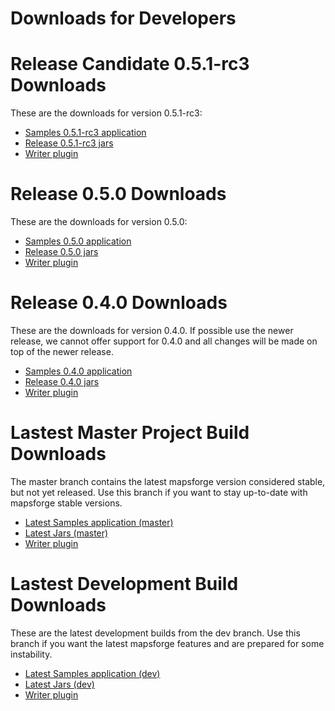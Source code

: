 # Downloads for Developers

# Release Candidate 0.5.1-rc3 Downloads

These are the downloads for version 0.5.1-rc3:

- [Samples 0.5.1-rc3 application](http://ci.mapsforge.org/job/0.5.1-rc3/lastSuccessfulBuild/artifact/Applications/Android/Samples/build/outputs/apk/Samples-release-unsigned.apk)
- [Release 0.5.1-rc3 jars](http://ci.mapsforge.org/job/0.5.1-rc3/)
- [Writer plugin](http://ci.mapsforge.org/job/0.5.1-rc3/lastSuccessfulBuild/artifact/mapsforge-map-writer/build/libs/mapsforge-map-writer-0.5.1-rc3.jar) 

# Release 0.5.0 Downloads

These are the downloads for version 0.5.0:

- [Samples 0.5.0 application](http://ci.mapsforge.org/job/release-0.5.0/lastSuccessfulBuild/artifact/Applications/Android/Samples/build/outputs/apk/Samples-release-unsigned.apk)
- [Release 0.5.0 jars](http://ci.mapsforge.org/job/release-0.5.0/)
- [Writer plugin](http://ci.mapsforge.org/job/release-0.5.0/lastSuccessfulBuild/artifact/mapsforge-map-writer/build/libs/mapsforge-map-writer-0.5.0.jar) 

# Release 0.4.0 Downloads

These are the downloads for version 0.4.0. If possible use the newer release, we cannot offer support for 0.4.0 and all changes will be made on top of the newer release.

- [Samples 0.4.0 application](http://ci.mapsforge.org/job/release-0.4.0/lastSuccessfulBuild/artifact/Applications/Android/Samples/build/apk/Samples-debug-unaligned.apk)
- [Release 0.4.0 jars](http://ci.mapsforge.org/job/release-0.4.0/)
- [Writer plugin](http://ci.mapsforge.org/job/release-0.4.0/lastSuccessfulBuild/artifact/mapsforge-map-writer/build/libs/mapsforge-map-writer-0.4.0.jar)
 

# Lastest Master Project Build Downloads

The master branch contains the latest mapsforge version considered stable, but not yet released. Use this branch if you want to stay up-to-date with mapsforge stable versions.

- [Latest Samples application (master)](http://ci.mapsforge.org/job/master/lastSuccessfulBuild/artifact/Applications/Android/Samples/build/outputs/apk/Samples-debug.apk)
- [Latest Jars (master)](http://ci.mapsforge.org/job/master/)
- [Writer plugin](http://ci.mapsforge.org/job/master/lastSuccessfulBuild/artifact/mapsforge-map-writer/build/libs/mapsforge-map-writer-master-SNAPSHOT.jar)
  
# Lastest Development Build Downloads

These are the latest development builds from the dev branch. Use this branch if you want the latest mapsforge features and are prepared for some instability.

- [Latest Samples application (dev)](http://ci.mapsforge.org/job/dev/lastSuccessfulBuild/artifact/Applications/Android/Samples/build/outputs/apk/Samples-debug.apk)
- [Latest Jars (dev)](http://ci.mapsforge.org/job/dev/)
- [Writer plugin](http://ci.mapsforge.org/job/dev/lastSuccessfulBuild/artifact/mapsforge-map-writer/build/libs/mapsforge-map-writer-dev-SNAPSHOT.jar)
